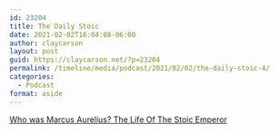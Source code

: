 ```yaml
---
id: 23204
title: The Daily Stoic
date: 2021-02-02T16:04:08-06:00
author: claycarson
layout: post
guid: https://claycarson.net/?p=23204
permalink: /timeline/media/podcast/2021/02/02/the-daily-stoic-4/
categories:
  - Podcast
format: aside
---
```

<div class="media-details"><a href="">Who was Marcus Aurelius? The Life Of The Stoic Emperor</a></div>

<div class="media-creator"></div>

<div class="media-rating"></div>